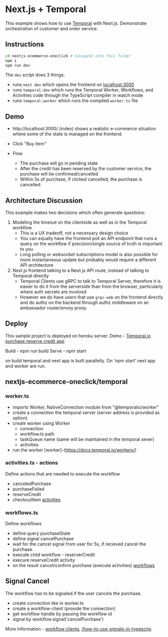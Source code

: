 # Next.js + Temporal

This example shows how to use [Temporal](https://docs.temporal.io/) with Next.js.
Demonstrate orchestration of customer and order service.


## Instructions

```bash
cd nextjs-ecommerce-oneclick # navigate into this folder
npm i
npm run dev
```

The `dev` script does 3 things:

- runs `next dev` which opens the frontend on [localhost:3000](http://localhost:3000)
- runs `temporal:dev` which runs the Temporal Worker, Workflows, and Activities code through the TypeScript compiler in watch mode
- runs `temporal:worker` which runs the compiled `worker.ts` file

## Demo

- http://localhost:3000/ (index) shows a realistic e-commerce situation where some of the state is managed on the frontend.


- Click "Buy item"
- Flow
  - The purchase will go in pending state
  - After the credit has been reserved by the customer service, the purchase will be confirmed/cancelled
  - Within 5s of purchase, if clicked cancelled, the purchase is cancelled.
  
## Architecture Discussion

This example makes two decisions which often generate questions:

1. Modeling the timeout on the clientside as well as in the Temporal workflow
   - This is a UX tradeoff, not a necessary design choice
   - You can equally have the frontend poll an API endpoint that runs a query on the workflow if precision/single source of truth is important to you
   - Long polling or websocket subscriptions model is also possible for more instantaneous update but probably would require a different API architecture
2. Next.js frontend talking to a Next.js API route, instead of talking to Temporal directly
   - Temporal Clients use gRPC to talk to Temporal Server, therefore it is easier to do it from the serverside than from the browser, particularly where auth secrets are involved
   - However we do have users that use `grpc-web` on the frontend directly and do authz on the backend through authz middleware on an ambassador router/envoy proxy.

## Deploy

This sample project is deployed on heroku server. 
Demo - [Temporal.io purchase-reserve credit app](https://temporal-demo-client.herokuapp.com/)

Build - npm run build
Serve - npm start

on build temporal and next app is built parallelly. On 'npm start' next app and worker are run.

## nextjs-ecommerce-oneclick/temporal
### worker.ts
- imports Worker, NativeConnection module from "@temporalio/worker"
- create a connection the temporal server (server address is provided as option)
- create worker using Worker
  - connection
  - workflow.ts path
  - taskQueue name (same will be maintained in the temporal sever)
  - activities
- run the worker
[worker]-(https://docs.temporal.io/workers/)

### activities.ts - actions
Define actions that are needed to execute the workflow
- canceledPurchase 
- purchaseFailed
- reserveCredit
- checkoutItem
[activities](https://docs.temporal.io/activities/)

### workflows.ts
Define workflows
- define query purchaseState
- define signal cancelPurchase
- wait for the cancel signal from user for 5s, if recieved cancel the purchase.
- execute child workflow - reserverCredit 
- execure reserveCredit activity
- on the result cancel/confirm purchase (execute activities)
[workflows](https://docs.temporal.io/workflows/)


## Signal Cancel

The workflow has to be signaled if the user cancels the purchase. 
- create connection like in worker.ts
- create a workflow-client (provide the connection)
- get workflow handle by passing the workflow id 
- signal by workflow.signal('cancelPurchase')

 More Information - [workflow clients](https://docs.temporal.io/typescript/clients/), [/how-to-use-signals-in-typescrip](https://docs.temporal.io/typescript/how-to-use-signals-in-typescript/)

